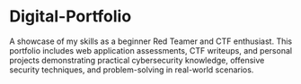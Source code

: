 # Digital-Portfolio
A showcase of my skills as a beginner Red Teamer and CTF enthusiast. This portfolio includes web application assessments, CTF writeups, and personal projects demonstrating practical cybersecurity knowledge, offensive security techniques, and problem-solving in real-world scenarios.
